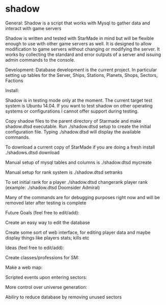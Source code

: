 shadow
======

General:
Shadow is a script that works with Mysql to gather data and interact with game servers

Shadow is written and tested with StarMade in mind but will be flexible enough to use with other game servers as well.  It is designed to allow modification to game servers without changing or modifying the server.  It works by collecting the standard and error outputs of a server and issuing admin commands to the console.


Development:
Database development is the current project.  In particular setting up tables for the Server, Ships, Stations, Planets, Shops, Sectors, Factions


Install:

Shadow is in testing mode only at the moment.  The current target test system is Ubuntu 14.04.  If you want to test shadow on other operating systems or configurations I cannot offer support during testing.  

Copy shadow files to the parent directory of Starmade and make shadow.dtsd executable.  Run ./shadow.dtsd setup to create the initial configuration file.  Typing ./shadow.dtsd will display the available commands.

To download a current copy of StarMade if you are doing a fresh install ./shadows.dtsd download

Manual setup of mysql tables and columns is ./shadow.dtsd mycreate

Manual setup for rank system is ./shadow.dtsd setranks

To set initial rank for a player ./shadow.dtsd changerank player rank (example: ./shadow.dtsd Doomsider Admiral)

Many of the commands are for debugging purposes right now and will be removed later after testing is complete 


Future Goals (feel free to edit/add):

Create an easy way to edit the database

Create some sort of web interface, for editing player data and maybe display things like players stats; kills etc


Ideas (feel free to edit/add):

Create classes/professions for SM:

Make a web map:

Scripted events upon entering sectors:


More control over universe generation:

Abiliry to reduce database by removing unused sectors
